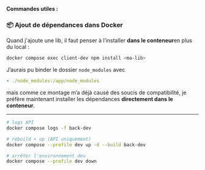 **Commandes utiles :**

### 📦 Ajout de dépendances dans Docker

Quand j'ajoute une lib, il faut penser à l’installer **dans le conteneur**en plus du local :

```bash
docker compose exec client-dev npm install <ma-lib>
```

J’aurais pu binder le dossier `node_modules` avec 

 ```yaml
 - ./node_modules:/app/node_modules
 ```

mais comme ce montage m’a déjà causé des soucis de compatibilité, je préfère maintenant installer les dépendances **directement dans le conteneur**.

---

```bash
# logs API
docker compose logs -f back-dev

# rebuild + up (API uniquement)
docker compose --profile dev up -d --build back-dev

# arrêter l'environnement dev
docker compose --profile dev down
```